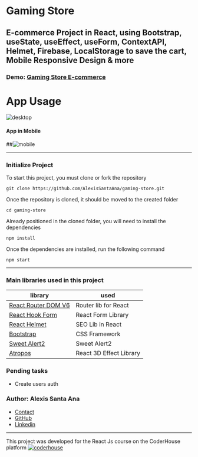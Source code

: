 #  Gaming Store

## E-commerce Project in React, using Bootstrap, useState, useEffect, useForm, ContextAPI, Helmet, Firebase, LocalStorage to save the cart, Mobile Responsive Design & more



### Demo: [Gaming Store E-commerce](https://alexissantaana-gaming-store.netlify.app/)


# App Usage
![desktop](https://user-images.githubusercontent.com/96957625/176984752-b8f6b066-2c48-4354-b3bf-05dd4fceb306.gif)



#### App in Mobile
##![mobile](https://user-images.githubusercontent.com/96957625/176984664-9a4025ee-28fe-4809-8d9b-c1890d295f28.gif)

---
### Initialize Project
To start this project, you must clone or fork the repository

    git clone https://github.com/AlexisSantaAna/gaming-store.git

Once the repository is cloned, it should be moved to the created folder

    cd gaming-store
    
Already positioned in the cloned folder, you will need to install the dependencies

    npm install
    
Once the dependencies are installed, run the following command

    npm start
    
    
---
### Main libraries used in this project

| library                                                          | used                      |
| ---------------------------------------------------------------- | ------------------------- |
| [React Router DOM V6](https://reactrouter.com/)                  | Router lib for React      |
| [React Hook Form](https://react-hook-form.com/)                  | React Form Library        |
| [React Helmet](https://github.com/nfl/react-helmet)              | SEO Lib in React          |
| [Bootstrap](https://getbootstrap.com/)                          | CSS Framework             |
| [Sweet Alert2](https://sweetalert2.github.io/l)                  | Sweet Alert2              |
| [Atropos](https://atroposjs.com/)        | React 3D Effect Library       |


### Pending tasks

- Create users auth


### Author: Alexis Santa Ana

- [Contact](mailto:ibanez2112@hotmail.com)
- [GitHub](https://github.com/AlexisSantaAna)
- [Linkedin](https://www.linkedin.com/in/alexis-leandro-santa-ana/)



---
This project was developed for the React Js course on the CoderHouse platform [![coderhouse](https://emprelatam.com/wp-content/uploads/2019/10/logos-coderhouse-01.png)](https://www.coderhouse.com/)

